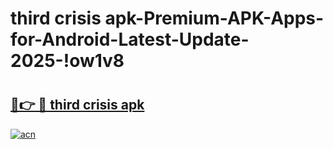# third crisis apk-Premium-APK-Apps-for-Android-Latest-Update-2025-!ow1v8

# <h2><a href="https://googleone.com">🔗👉 🔴 third crisis apk</a></h2>

[![acn](https://github.com/user-attachments/assets/0f9c940e-d8b0-45ae-aac7-cd30a18b3e1c)](https://googleone.com)

